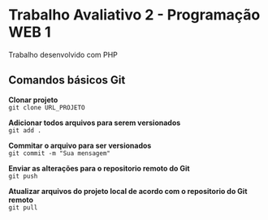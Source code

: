# Trabalho Avaliativo 2 - Programação WEB 1

Trabalho desenvolvido com PHP

## Comandos básicos Git

**Clonar projeto**  
`git clone URL_PROJETO`

**Adicionar todos arquivos para serem versionados**  
`git add .`

**Commitar o arquivo para ser versionados**  
`git commit -m "Sua mensagem"`

**Enviar as alterações para o repositorio remoto do Git**  
`git push`

**Atualizar arquivos do projeto local de acordo com o repositorio do Git remoto**  
`git pull`
